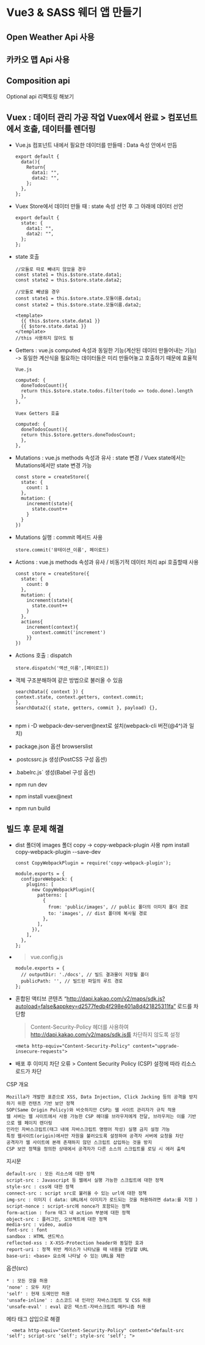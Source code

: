 # Vue3 & SASS 웨더 앱 만들기

## Open Weather Api 사용

## 카카오 맵 Api 사용

## Composition api

Optional api 리팩토링 해보기

## Vuex : 데이터 관리 가공 작업 Vuex에서 완료 > 컴포넌트에서 호출, 데이터를 렌더링

- Vue.js 컴포넌트 내에서 필요한 데이터를 만들때 : Data 속성 안에서 만듬

      export default {
        data(){
          Return{
            data1: "",
            data2: "",
          };
        },
      };

- Vuex Store에서 데이터 만들 때 : state 속성 선언 후 그 아래에 데이터 선언

      export default {
        state: {
          data1: "",
          data2: "",
        };
      };

- state 호출

      //모듈로 따로 빼내지 않았을 경우
      const state1 = this.$store.state.data1;
      const state2 = this.$store.state.data2;
      
      //모듈로 빼냈을 경우
      const state1 = this.$store.state.모듈이름.data1;
      const state2 = this.$store.state.모듈이름.data2;
      
      <template>
        {{ this.$store.state.data1 }}
        {{ $store.state.data1 }}  
      </template>
      //this 사용하지 않아도 됨

- Getters : vue.js computed 속성과 동일한 기능(계산된 데이터 만들어내는 기능) -> 동일한 계산식을 필요하는 데이터들은 미리 만들어놓고 호출하기 때문에 효율적

      Vue.js

      computed: {
        doneTodosCount(){
        return this.$store.state.todos.filter(todo => todo.done).length
        },
      },

      Vuex Getters 호출

      computed: {
        doneTodosCount(){
        return this.$store.getters.doneTodosCount;
        },
      },

- Mutations : vue.js methods 속성과 유사 : state 변경 / Vuex state에서는 Mutations에서만 state 변경 가능 

      const store = createStore({
        state: {
          count: 1
        },
        mutation: {
          increment(state){
            state.count++
          }
        }
      })
      
- Mutations 실행 : commit 메서드 사용

      store.commit('뮤테이션_이름', 페이로드)

- Actions : vue.js methods 속성과 유사 / 비동기적 데이터 처리 api 호출할때 사용

      const store = createStore({
        state: {
          count: 0
        },
        mutation: {
          increment(state){
            state.count++
          }
        },
        actions{
          increment(context){
            context.commit('increment')
          }}
      })

- Actions 호출 : dispatch
      
      store.dispatch('액션_이름',[페이로드])

- 객체 구조분해하여 같은 방법으로 불러올 수 있음
  
      searchData({ context }) {
      context.state, context.getters, context.commit;
      },
      searchData2({ state, getters, commit }, payload) {},

##

- npm i -D webpack-dev-server@next로 설치(webpack-cli 버전(@4^)과 일치)
  
- package.json 옵션 browserslist
  
- .postcssrc.js 생성(PostCSS 구성 옵션)
  
- .babelrc.js` 생성(Babel 구성 옵션)

- npm run dev

- npm install vuex@next
  
- npm run build

## 빌드 후 문제 해결

- dist 폴더에 images 폴더 copy -> copy-webpack-plugin 사용 npm install copy-webpack-plugin --save-dev

      const CopyWebpackPlugin = require('copy-webpack-plugin');
      
      module.exports = {
        configureWebpack: {
          plugins: [
            new CopyWebpackPlugin({
              patterns: [
                {
                  from: 'public/images', // public 폴더의 이미지 폴더 경로
                  to: 'images', // dist 폴더에 복사될 경로
                },
              ],
            }),
          ],
        },
      };

- > vue.config.js

      module.exports = {
        // outputDir: './docs', // 빌드 결과물이 저장될 폴더
        publicPath: '', // 빌드된 파일의 루트 경로
      };

- 혼합된 액티브 콘텐츠 “http://dapi.kakao.com/v2/maps/sdk.js?autoload=false&appkey=d2577fedb4f298e401a8d421825311fa” 로드를 차단함

  > Content-Security-Policy 헤더를 사용하여 http://dapi.kakao.com/v2/maps/sdk.js를 차단하지 않도록 설정

      <meta http-equiv="Content-Security-Policy" content="upgrade-insecure-requests">

- 배포 후 이미지 차단 오류 > Content Security Policy (CSP) 설정에 따라 리소스 로드가 차단

 CSP 개요
 
    Mozilla가 개발한 표준으로 XSS, Data Injection, Click Jacking 등의 공격을 방지하기 위한 컨텐츠 기반 보안 정책
    SOP(Same Origin Policy)와 비슷하지만 CSP는 웹 사이트 관리자가 규칙 적용
    웹 서버는 웹 사이트에서 사용 가능한 CSP 헤더를 브라우저에게 전달, 브라우저는 이를 기반으로 웹 페이지 렌더링
    인라인 자바스크립트(태그 내에 자바스크립트 명령어 작성) 실행 금지 설정 가능
    특정 웹사이트(origin)에서만 자원을 불러오도록 설정하여 공격자 서버에 요청을 차단
    공격자가 웹 사이트에 본래 존재하지 않던 스크립트 삽입하는 것을 방지
    CSP 보안 정책을 정의한 상태에서 공격자가 다른 소스의 스크립트를 로딩 시 에러 출력

지시문

    default-src : 모든 리소스에 대한 정책
    script-src : Javascript 등 웹에서 실행 가능한 스크립트에 대한 정책
    style-src : css에 대한 정책
    connect-src : script src로 불러올 수 있는 url에 대한 정책
    img-src : 이미지 ( data: URL에서 이미지가 로드되는 것을 허용하려면 data:를 지정 )
    script-nonce : script-src에 nonce가 포함되는 정책
    form-action : form 태그 내 action 부분에 대한 정책
    object-src : 플러그인, 오브젝트에 대한 정책
    media-src : video, audio
    font-src : font
    sandbox : HTML 샌드박스
    reflected-xss : X-XSS-Protection header와 동일한 효과
    report-uri : 정책 위반 케이스가 나타났을 때 내용을 전달할 URL
    base-uri: <base> 요소에 나타날 수 있는 URL을 제한

옵션(src)

    * : 모든 것을 허용
    'none' : 모두 차단
    'self' : 현재 도메인만 허용
    'unsafe-inline' : 소스코드 내 인라인 자바스크립트 및 CSS 허용
    'unsafe-eval' : eval 같은 텍스트-자바스크립트 메커니즘 허용

메타 태그 삽입으로 해결

      <meta http-equiv="Content-Security-Policy" content="default-src 'self'; script-src 'self'; style-src 'self'; ">
